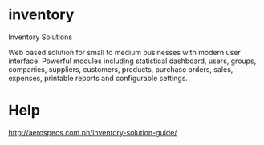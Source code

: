 # inventory
Inventory Solutions

Web based solution for small to medium businesses with modern user interface. 
Powerful modules including statistical dashboard, users, groups, companies, suppliers, customers, products, purchase orders, sales, expenses, printable reports and configurable settings.

# Help
http://aerospecs.com.ph/inventory-solution-guide/
